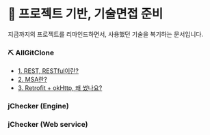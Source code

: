 # 🎁 프로젝트 기반, 기술면접 준비

지금까지의 프로젝트를 리마인드하면서, 사용했던 기술을 복기하는 문서입니다.

### ⛏ AllGitClone

* [1. REST, RESTful이란?](https://github.com/newForinux/remind-tech-interview/blob/main/portfolio/AllGitClone/01_REST.md)
* [2. MSA란?](https://github.com/newForinux/remind-tech-interview/blob/main/portfolio/AllGitClone/02_MSA.md)
* [3. Retrofit + okHttp, 왜 썼나요?](https://github.com/newForinux/remind-tech-interview/blob/main/portfolio/AllGitClone/03_Retrofit_okHttp.md)

### jChecker (Engine)

### jChecker (Web service)

